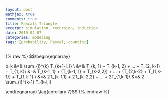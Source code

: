 ```yaml
---
layout: post
mathjax: true
comments: true
title: Pascals Triangle 
excerpt: simulation, recursion, induction 
date: 2019-04-07 
categories: modeling
tags: [probability, Pascal, counting]
---
```



{% raw %}
$$\begin{eqnarray} 

b_k &=& \sum_{i}^{k} T_{k+1-i, i} \\ 
&=& T_{k, 1} + T_{k-1, 2} + ... + T_{2, k-1} + T_{1, k}\\
&=& T_{k-1, 1} + (T_{k-1, 1} + T_{k-2,2}) + ... + (T_{2,k-2} + T_{1,k-1}) + T_{1,k-1} \\
&=& 2T_{k-1,1} + 2T_{k-2,2} + ... + 2T_{1,k-1}\\
&=& 2 \sum_{i}^{k-1} T_{k-i,i}

\end{eqnarray} \tag{corollary 7}$$
{% endraw %}